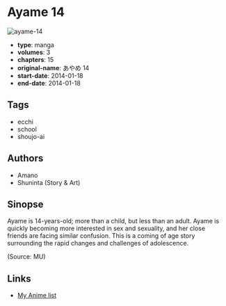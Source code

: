 # Ayame 14

![ayame-14](https://cdn.myanimelist.net/images/manga/1/179309.jpg)

-   **type**: manga
-   **volumes**: 3
-   **chapters**: 15
-   **original-name**: あやめ 14
-   **start-date**: 2014-01-18
-   **end-date**: 2014-01-18

## Tags

-   ecchi
-   school
-   shoujo-ai

## Authors

-   Amano
-   Shuninta (Story & Art)

## Sinopse

Ayame is 14-years-old; more than a child, but less than an adult. Ayame is quickly becoming more interested in sex and sexuality, and her close friends are facing similar confusion. This is a coming of age story surrounding the rapid changes and challenges of adolescence.

(Source: MU)

## Links

-   [My Anime list](https://myanimelist.net/manga/77523/Ayame_14)

